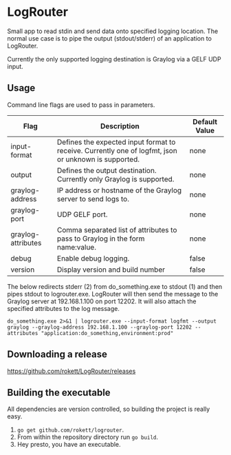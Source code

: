 # LogRouter

Small app to read stdin and send data onto specified logging location.  The normal use case is to pipe the output (stdout/stderr) of an application to LogRouter.

Currently the only supported logging destination is Graylog via a GELF UDP input.

## Usage

Command line flags are used to pass in parameters.

| Flag               | Description                                                                                           | Default Value |
| ------------------ | ----------------------------------------------------------------------------------------------------- | ------------- |
| input-format       | Defines the expected input format to receive.  Currently one of logfmt, json or unknown is supported. | none          |
| output             | Defines the output destination.  Currently only Graylog is supported.                                 | none          |
| graylog-address    | IP address or hostname of the Graylog server to send logs to.                                         | none          |
| graylog-port       | UDP GELF port.                                                                                        | none          |
| graylog-attributes | Comma separated list of attributes to pass to Graylog in the form name:value.                         | none          |
| debug              | Enable debug logging.                                                                                 | false         |
| version            | Display version and build number                                                                      | false         |

The below redirects stderr (2) from do_something.exe to stdout (1) and then pipes stdout to logrouter.exe.  LogRouter will then send the message to the Graylog server at 192.168.1.100 on port 12202.  It will also attach the specified attributes to the log message.

````Batchfile
do_something.exe 2>&1 | logrouter.exe --input-format logfmt --output graylog --graylog-address 192.168.1.100 --graylog-port 12202 --attributes "application:do_something,environment:prod"
````

## Downloading a release

<https://github.com/rokett/LogRouter/releases>

## Building the executable

All dependencies are version controlled, so building the project is really easy.

1. `go get github.com/rokett/logrouter`.
2. From within the repository directory run `go build`.
3. Hey presto, you have an executable.
